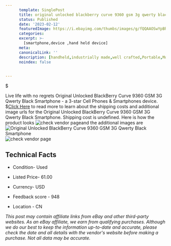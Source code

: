 ```yaml
---
      template: SinglePost
      title: original unlocked blackberry curve 9360 gsm 3g qwerty black smartphone
      status: Published
      date: '2023-02-12'
      featuredImage: https://i.ebayimg.com/thumbs/images/g/fQQAAOSwYpBhC9UZ/s-l225.jpg
      categories: 
      excerpt: >-
        [smartphone,device ,hand held device]
      meta:
      canonicalLink: ''
      description: [handheld,industrially made,well crafted,Portable,Mobile,Compact,Convenient,Lightweight,Maneuverable,Man-portable,Miniature,Carriable,Hand-held,Light,Holdable,Transportable,Mobile device,Pocket-sized,On-the-go,Wireless,Cordless,Compact size,Convenient size, smartphone,device ,hand held device]
      noindex: false
      
        
---
```

$

Live life with no regrets Original Unlocked BlackBerry Curve 9360 GSM 3G Qwerty Black Smartphone - a 3-star Cell Phones & Smartphones device.
$[Click Here](https://www.ebay.com/itm/393599373232?hash=item5ba459cfb0%3Ag%3AfQQAAOSwYpBhC9UZ&mkevt=1&mkcid=1&mkrid=711-53200-19255-0&campid=%253CePNCampaignId%253E&customid=%253CreferenceId%253E&toolid=10049) to read more to learn about the shipping costs and additional image urls for the Original Unlocked BlackBerry Curve 9360 GSM 3G Qwerty Black Smartphone. Shipping cost is undefined. Here is how the product looks ![check vendor page](https://i.ebayimg.com/thumbs/images/g/fQQAAOSwYpBhC9UZ/s-l225.jpg)and the additional images are![Original Unlocked BlackBerry Curve 9360 GSM 3G Qwerty Black Smartphone](https://i.ebayimg.com/images/g/fQQAAOSwYpBhC9UZ/s-l225.jpg)![check vendor page](https://origin-galleryplus.ebayimg.com/ws/web/393599373232_2_0_1/225x225.jpg,https://origin-galleryplus.ebayimg.com/ws/web/393599373232_3_0_1/225x225.jpg,https://origin-galleryplus.ebayimg.com/ws/web/393599373232_4_0_1/225x225.jpg,https://origin-galleryplus.ebayimg.com/ws/web/393599373232_5_0_1/225x225.jpg,https://origin-galleryplus.ebayimg.com/ws/web/393599373232_6_0_1/225x225.jpg)



 ## Technical Facts 



     
      

 - Condition- Used 


      

 - Listed Price- 61.00 


      

 - Currency- USD 


      

 - Feedback score - 948 


      

 - Location - CN 


      
      

 *_This post may contain affiliate links from eBay and other third-party websites. As an eBay affiliate, we earn from qualifying purchases. Although we do our best to keep the information up-to-date and accurate, please check the date and all details with the vendor's website before making a purchase. Not all data may be accurate._*






